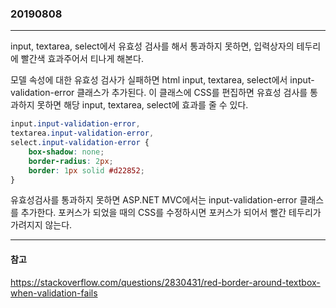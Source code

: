 ### 20190808
---
input, textarea, select에서 유효성 검사를 해서 통과하지 못하면, 입력상자의 테두리에 빨간색 효과주어서 티나게 해본다.

모델 속성에 대한 유효성 검사가 실패하면 html input, textarea, select에서 input-validation-error 클래스가 추가된다.
이 클래스에 CSS를 편집하면 유효성 검사를 통과하지 못하면 해당 input, textarea, select에 효과를 줄 수 있다.

```css
input.input-validation-error,
textarea.input-validation-error,
select.input-validation-error {
    box-shadow: none;
    border-radius: 2px;
    border: 1px solid #d22852;
}
```

유효성검사를 통과하지 못하면 ASP.NET MVC에서는 input-validation-error 클래스를 추가한다.
포커스가 되었을 때의 CSS를 수정하시면 포커스가 되어서 빨간 테두리가 가려지지 않는다.

---
#### 참고

https://stackoverflow.com/questions/2830431/red-border-around-textbox-when-validation-fails
